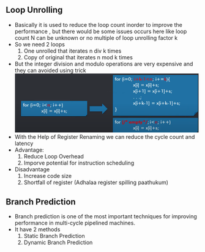 ## Loop Unrolling
* Basically it is used to reduce the loop count inorder to improve the performance , but there would be some issues occurs here like loop count N can be unknown or no multiple of loop unrolling factor k
* So we need 2 loops
    1. One unrolled that iterates n div k times
    1. Copy of original that iterates n mod k times
* But the integer division and modulo operations are very expensive and they can avoided using trick
![alt text](image-6.png)
* With the Help of Register Renaming we can reduce the cycle count and latency
* Advantage: 
    1. Reduce Loop Overhead
    1. Imporve potential for instruction scheduling
* Disadvantage
    1. Increase code size
    1. Shortfall of register (Adhalaa register spilling paathukum)

## Branch Prediction
* Branch prediction is one of the most important techniques for improving performance in multi-cycle pipelined machines. 
* It have 2 methods
    1. Static Branch Prediction
    1. Dynamic Branch Prediction